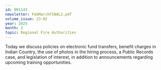 ```yaml
---
id: 001143
newsletter: FebMarchFINAL2.pdf
volume_issue: 23-02
year: 2025
month: 2
topic: Regional Fire Authorities
---
```


Today we discuss policies on electronic fund transfers, benefit charges in Indian Country, the use of photos in the hiring process, a Public Records case, and legislation of interest, in addition to announcements regarding upcoming training opportunities.